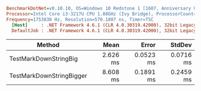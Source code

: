 ``` ini

BenchmarkDotNet=v0.10.10, OS=Windows 10 Redstone 1 [1607, Anniversary Update] (10.0.14393.1884)
Processor=Intel Core i3-3217U CPU 1.80GHz (Ivy Bridge), ProcessorCount=4
Frequency=1753830 Hz, Resolution=570.1807 ns, Timer=TSC
  [Host]     : .NET Framework 4.6.1 (CLR 4.0.30319.42000), 32bit LegacyJIT-v4.7.2117.0
  DefaultJob : .NET Framework 4.6.1 (CLR 4.0.30319.42000), 32bit LegacyJIT-v4.7.2117.0


```
|                   Method |     Mean |     Error |    StdDev |
|------------------------- |---------:|----------:|----------:|
|    TestMarkDownStringBig | 2.626 ms | 0.0523 ms | 0.0716 ms |
| TestMarkDownStringBigger | 8.608 ms | 0.1891 ms | 0.2459 ms |
